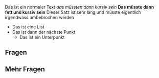 Das ist ein normaler Text
*das müssten dann kursiv sein*
**Das müsste dann fett und kursiv sein**
Dieser Satz ist sehr lang und müsste eigentlich irgendwass umbebrochen werden 

* Das ist eine List
* Das ist dann der nächste Punkt
    * Das ist ein Unterpunkt

Fragen
------

Mehr Fragen
-----------
